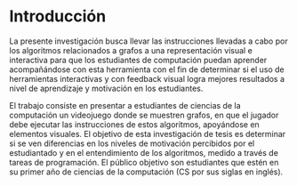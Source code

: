 # Introducción

La presente investigación busca llevar las instrucciones llevadas a cabo por los algoritmos relacionados a grafos a una representación visual e interactiva para que los estudiantes de computación puedan aprender acompañándose con esta herramienta con el fin de determinar si el uso de herramientas interactivas y con feedback visual logra mejores resultados a nivel de aprendizaje y motivación en los estudiantes.

El trabajo consiste en presentar a estudiantes de ciencias de la computación un videojuego donde se muestren grafos, en que el jugador debe ejecutar las instrucciones de estos algoritmos, apoyándose en elementos visuales. El objetivo de esta investigación de tesis es determinar si se ven diferencias en los niveles de motivación percibidos por el estudiantado y en el entendimiento de los algoritmos, medido a través de tareas de programación. El público objetivo son estudiantes que estén en su primer año de ciencias de la computación (CS por sus siglas en inglés).


